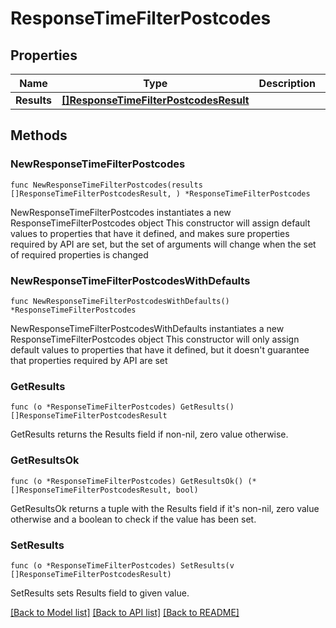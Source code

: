 # ResponseTimeFilterPostcodes

## Properties

Name | Type | Description | Notes
------------ | ------------- | ------------- | -------------
**Results** | [**[]ResponseTimeFilterPostcodesResult**](ResponseTimeFilterPostcodesResult.md) |  | 

## Methods

### NewResponseTimeFilterPostcodes

`func NewResponseTimeFilterPostcodes(results []ResponseTimeFilterPostcodesResult, ) *ResponseTimeFilterPostcodes`

NewResponseTimeFilterPostcodes instantiates a new ResponseTimeFilterPostcodes object
This constructor will assign default values to properties that have it defined,
and makes sure properties required by API are set, but the set of arguments
will change when the set of required properties is changed

### NewResponseTimeFilterPostcodesWithDefaults

`func NewResponseTimeFilterPostcodesWithDefaults() *ResponseTimeFilterPostcodes`

NewResponseTimeFilterPostcodesWithDefaults instantiates a new ResponseTimeFilterPostcodes object
This constructor will only assign default values to properties that have it defined,
but it doesn't guarantee that properties required by API are set

### GetResults

`func (o *ResponseTimeFilterPostcodes) GetResults() []ResponseTimeFilterPostcodesResult`

GetResults returns the Results field if non-nil, zero value otherwise.

### GetResultsOk

`func (o *ResponseTimeFilterPostcodes) GetResultsOk() (*[]ResponseTimeFilterPostcodesResult, bool)`

GetResultsOk returns a tuple with the Results field if it's non-nil, zero value otherwise
and a boolean to check if the value has been set.

### SetResults

`func (o *ResponseTimeFilterPostcodes) SetResults(v []ResponseTimeFilterPostcodesResult)`

SetResults sets Results field to given value.



[[Back to Model list]](../README.md#documentation-for-models) [[Back to API list]](../README.md#documentation-for-api-endpoints) [[Back to README]](../README.md)


